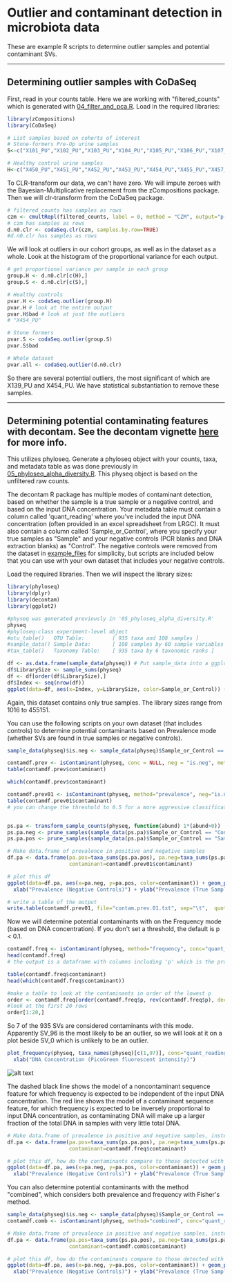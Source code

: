 # Outlier and contaminant detection in microbiota data

These are example R scripts to determine outlier samples and potential contaminant SVs.

---
## Determining outlier samples with CoDaSeq

First, read in your counts table. Here we are working with "filtered_counts" which is generated with [04_filter_and_pca.R](04_filter_and_pca.R). Load in the required libraries:
```r
library(zCompositions)
library(CoDaSeq)

# List samples based on cohorts of interest
# Stone-formers Pre-Op urine samples
S<-c("X101_PU","X102_PU","X103_PU","X104_PU","X105_PU","X106_PU","X107_PU","X108_PU","X110_PU","X111_PU","X112_PU","X113_PU","X114_PU","X115_PU","X116_PU","X117_PU","X118_PU","X119_PU","X120_PU","X121_PU","X122_PU","X123_PU","X124_PU","X125_PU","X126_PU","X127_PU","X128_PU","X129_PU","X130_PU","X131_PU","X132_PU","X133_PU","X134_PU","X135_PU","X136_PU","X137_PU","X138_PU","X139_PU","X140_PU","X141_PU","X142_PU","X143_PU","X144_PU","X145_PU","X146_PU","X147_PU","X148_PU","X149_PU","X150_PU","X151_PU","X152_PU","X153_PU","X154_PU","X155_PU","X156_PU","X157_PU","X158_PU","X159_PU","X160_PU","X161_PU","X162_PU","X163_PU","X164_PU","X165_PU","X166_PU","X167_PU","X168_PU","X169_PU","X170_PU","X171_PU","X172_PU","X173_PU","X174_PU","X175_PU","X176_PU","X177_PU","X178_PU","X179_PU","X180_PU","X181_PU","X182_PU","X183_PU","X184_PU")

# Healthy control urine samples
H<-c("X450_PU","X451_PU","X452_PU","X453_PU","X454_PU","X455_PU","X457_PU","X458_PU","X459_PU","X460_PU","X462_PU","X463_PU","X464_PU","X465_PU","X467_PU","X469_PU","X470_PU","X471_PU","X472_PU","X474_PU","X475_PU","X476_PU","X477_PU","X478_PU","X479_PU")
```

To CLR-transform our data, we can't have zero. We will impute zeroes with the Bayesian-Multiplicative replacement from the zCompositions package. Then we will clr-transform from the CoDaSeq package.
```r
# filtered_counts has samples as rows
czm <- cmultRepl(filtered_counts, label = 0, method = "CZM", output="p-counts")
# czm has samples as rows
d.n0.clr <- codaSeq.clr(czm, samples.by.row=TRUE)
#d.n0.clr has samples as rows
```
We will look at outliers in our cohort groups, as well as in the dataset as a whole. Look at the histogram of the proportional variance for each output.
```r
# get proportional variance per sample in each group
group.H <- d.n0.clr[c(H),]
group.S <- d.n0.clr[c(S),]

# Healthy controls
pvar.H <- codaSeq.outlier(group.H)
pvar.H # look at the entire output
pvar.H$bad # look at just the outliers
# "X454_PU"

# Stone formers
pvar.S <- codaSeq.outlier(group.S)
pvar.S$bad

# Whole dataset
pvar.all <- codaSeq.outlier(d.n0.clr)
```
So there are several potential outliers, the most significant of which are X139_PU and X454_PU. We have statistical substantiation to remove these samples.

---
## Determining potential contaminating features with decontam. See the decontam vignette [here](https://benjjneb.github.io/decontam/vignettes/decontam_intro.html) for more info.

This utilizes phyloseq. Generate a phyloseq object with your counts, taxa, and metadata table as was done previously in [05_phyloseq_alpha_diversity.R](05_phyloseq_alpha_diversity.R). This physeq object is based on the unfiltered raw counts. 

The decontam R package has multiple modes of contaminant detection, based on whether the sample is a true sample or a negative control, and based on the input DNA concentration. Your metadata table must contain a column called 'quant_reading' where you've included the input DNA concentration (often provided in an excel spreadsheet from LRGC). It must also contain a column called 'Sample_or_Control', where you specify your true samples as "Sample" and your negative controls (PCR blanks and DNA extraction blanks) as "Control". The negative controls were removed from the dataset in [example_files](example_files) for simplicity, but scripts are included below that you can use with your own dataset that includes your negative controls.

Load the required libraries. Then we will inspect the library sizes:
```r
library(phyloseq)
library(dplyr)
library(decontam)
library(ggplot2)

#physeq was generated previously in '05_phyloseq_alpha_diversity.R'
physeq
#phyloseq-class experiment-level object
#otu_table()   OTU Table:         [ 935 taxa and 108 samples ]
#sample_data() Sample Data:       [ 108 samples by 60 sample variables ]
#tax_table()   Taxonomy Table:    [ 935 taxa by 6 taxonomic ranks ]

df <- as.data.frame(sample_data(physeq)) # Put sample_data into a ggplot-friendly data frame
df$LibrarySize <- sample_sums(physeq)
df <- df[order(df$LibrarySize),]
df$Index <- seq(nrow(df))
ggplot(data=df, aes(x=Index, y=LibrarySize, color=Sample_or_Control)) + geom_point()
```
Again, this dataset contains only true samples. The library sizes range from 1016 to 455151.

You can use the following scripts on your own dataset (that includes controls) to determine potential contaminants based on Prevalence mode (whether SVs are found in true samples or negative controls).

```r
sample_data(physeq)$is.neg <- sample_data(physeq)$Sample_or_Control == "Control"

contamdf.prev <- isContaminant(physeq, conc = NULL, neg = "is.neg", method = "prevalence")
table(contamdf.prev$contaminant)

which(contamdf.prev$contaminant)

contamdf.prev01 <- isContaminant(physeq, method="prevalence", neg="is.neg", threshold=0.1)
table(contamdf.prev01$contaminant)
# you can change the threshold to 0.5 for a more aggressive classification of contaminants


ps.pa <- transform_sample_counts(physeq, function(abund) 1*(abund>0))
ps.pa.neg <- prune_samples(sample_data(ps.pa)$Sample_or_Control == "Control", ps.pa)
ps.pa.pos <- prune_samples(sample_data(ps.pa)$Sample_or_Control == "Sample", ps.pa)

# Make data.frame of prevalence in positive and negative samples
df.pa <- data.frame(pa.pos=taxa_sums(ps.pa.pos), pa.neg=taxa_sums(ps.pa.neg),
                    contaminant=contamdf.prev01$contaminant)

# plot this df
ggplot(data=df.pa, aes(x=pa.neg, y=pa.pos, color=contaminant)) + geom_point() +
  xlab("Prevalence (Negative Controls)") + ylab("Prevalence (True Samples)")

# write a table of the output
write.table(contamdf.prev01, file="contam.prev.01.txt", sep="\t",  quote=F) 
```

Now we will determine potential contaminants with on the Frequency mode (based on DNA concentration). If you don't set a threshold, the default is p < 0.1.
```r
contamdf.freq <- isContaminant(physeq, method="frequency", conc="quant_reading", threshold = 0.05)
head(contamdf.freq)
# the output is a dataframe with columns including 'p' which is the probability for classifying contaminants

table(contamdf.freq$contaminant)
head(which(contamdf.freq$contaminant))

#make a table to look at the contaminants in order of the lowest p 
order <- contamdf.freq[order(contamdf.freq$p, rev(contamdf.freq$p), decreasing = FALSE),]
#look at the first 20 rows
order[1:20,]
```
So 7 of the 935 SVs are considered contaminants with this mode. Apparently SV_96 is the most likely to be an outlier, so we will look at it on a plot beside SV_0 which is unlikely to be an outlier.
```r
plot_frequency(physeq, taxa_names(physeq)[c(1,97)], conc="quant_reading") +
  xlab("DNA Concentration (PicoGreen fluorescent intensity)")
```
![alt text](https://github.com/kait-al/Microbiome_SOPs/blob/main/Amplicon_SOPs/images/decontam.freq.jpg)

The dashed black line shows the model of a noncontaminant sequence feature for which frequency is expected to be independent of the input DNA concentration. The red line shows the model of a contaminant sequence feature, for which frequency is expected to be inversely proportional to input DNA concentration, as contaminating DNA will make up a larger fraction of the total DNA in samples with very little total DNA.
```r
# Make data.frame of prevalence in positive and negative samples, instead colouring by freq this time instead of prev
df.pa <- data.frame(pa.pos=taxa_sums(ps.pa.pos), pa.neg=taxa_sums(ps.pa.neg),
                    contaminant=contamdf.freq$contaminant)

# plot this df, how do the contaminants compare to those detected with prevalence mode?
ggplot(data=df.pa, aes(x=pa.neg, y=pa.pos, color=contaminant)) + geom_point() +
  xlab("Prevalence (Negative Controls)") + ylab("Prevalence (True Samples)")
```

You can also determine potential contaminants with the method "combined", which considers both prevalence and frequency with Fisher's method.
```r
sample_data(physeq)$is.neg <- sample_data(physeq)$Sample_or_Control == "Control"
contamdf.comb <- isContaminant(physeq, method="combined", conc="quant_reading", neg="is.neg")

# Make data.frame of prevalence in positive and negative samples, instead colouring by combined this time 
df.pa <- data.frame(pa.pos=taxa_sums(ps.pa.pos), pa.neg=taxa_sums(ps.pa.neg),
                    contaminant=contamdf.comb$contaminant)

# plot this df, how do the contaminants compare to those detected with prevalence mode?
ggplot(data=df.pa, aes(x=pa.neg, y=pa.pos, color=contaminant)) + geom_point() +
  xlab("Prevalence (Negative Controls)") + ylab("Prevalence (True Samples)")
```